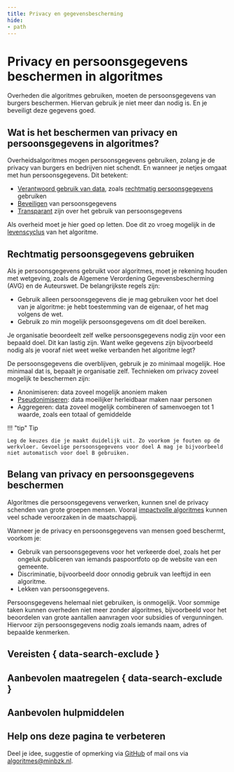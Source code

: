 ```yaml
---
title: Privacy en gegevensbescherming
hide: 
- path
---
```


# Privacy en persoonsgegevens beschermen in algoritmes
Overheden die algoritmes gebruiken, moeten de persoonsgegevens van burgers beschermen. Hiervan gebruik je niet meer dan nodig is. En je beveiligt deze gegevens goed.
 
## Wat is het beschermen van privacy en persoonsgegevens in algoritmes?
Overheidsalgoritmes mogen persoonsgegevens gebruiken, zolang je de privacy van burgers en bedrijven niet schendt. En wanneer je netjes omgaat met hun persoonsgegevens.
Dit betekent:

* [Verantwoord gebruik van data](data.md), zoals [rechtmatig persoonsgegevens](../voldoen-aan-wetten-en-regels/vereisten/avg-01-persoonsgegevens-worden-rechtmatig-verwerkt.md) gebruiken
* [Beveiligen](technische-robuustheid-en-veiligheid.md) van persoonsgegevens
* [Transparant](transparantie.md) zijn over het gebruik van persoonsgegevens

Als overheid moet je hier goed op letten. Doe dit zo vroeg mogelijk in de [levenscyclus](../levenscyclus/index.md) van het algoritme.

## Rechtmatig persoonsgegevens gebruiken
Als je persoonsgegevens gebruikt voor algoritmes, moet je rekening houden met wetgeving, zoals de Algemene Verordening Gegevensbescherming (AVG) en de Auteurswet. De belangrijkste regels zijn:

* Gebruik alleen persoonsgegevens die je mag gebruiken voor het doel van je algoritme: je hebt toestemming van de eigenaar, of het mag volgens de wet.
* Gebruik zo min mogelijk persoonsgegevens om dit doel bereiken. 

Je organisatie beoordeelt zelf welke persoonsgegevens nodig zijn voor een bepaald doel. Dit kan lastig zijn. Want welke gegevens zijn bijvoorbeeld nodig als je vooraf niet weet welke verbanden het algoritme legt?

De persoonsgegevens die overblijven, gebruik je zo minimaal mogelijk. Hoe minimaal dat is, bepaalt je organisatie zelf. Technieken om privacy zoveel mogelijk te beschermen zijn:

* Anonimiseren: data zoveel mogelijk anoniem maken
* [Pseudonimiseren](https://www.autoriteitpersoonsgegevens.nl/themas/beveiliging/beveiliging-van-persoonsgegevens/gegevens-pseudonimiseren): data moeilijker herleidbaar maken naar personen
* Aggregeren: data zoveel mogelijk combineren of samenvoegen tot 1 waarde, zoals een totaal of gemiddelde

!!! "tip" Tip

    Leg de keuzes die je maakt duidelijk uit. Zo voorkom je fouten op de werkvloer. Gevoelige persoonsgegevens voor doel A mag je bijvoorbeeld niet automatisch voor doel B gebruiken.

## Belang van privacy en persoonsgegevens beschermen
Algoritmes die persoonsgegevens verwerken, kunnen snel de privacy schenden van grote groepen mensen. Vooral [impactvolle algoritmes](../overhetalgoritmekader/impact-van-algoritmes.md) kunnen veel schade veroorzaken in de maatschappij.

Wanneer je de privacy en persoonsgegevens van mensen goed beschermt, voorkom je:

* Gebruik van persoonsgegevens voor het verkeerde doel, zoals het per ongeluk publiceren van iemands paspoortfoto op de website van een gemeente.
* Discriminatie, bijvoorbeeld door onnodig gebruik van leeftijd in een algoritme.
* Lekken van persoonsgegevens.

Persoonsgegevens helemaal niet gebruiken, is onmogelijk. Voor sommige taken kunnen overheden niet meer zonder algoritmes, bijvoorbeeld voor het beoordelen van grote aantallen aanvragen voor subsidies of vergunningen. Hiervoor zijn persoonsgegevens nodig zoals iemands naam, adres of bepaalde kenmerken.
 
## Vereisten { data-search-exclude }

<!-- list_vereisten onderwerp/privacy-en-gegevensbescherming no-search no-onderwerp no-rol no-levenscyclus -->


## Aanbevolen maatregelen { data-search-exclude }

<!-- list_maatregelen onderwerp/privacy-en-gegevensbescherming no-search no-onderwerp no-rol no-levenscyclus -->

## Aanbevolen hulpmiddelen


<!-- list_hulpmiddelen onderwerp/privacy-en-gegevensbescherming no-search no-onderwerp no-rol no-levenscyclus no-id -->


## Help ons deze pagina te verbeteren
Deel je idee, suggestie of opmerking via [GitHub](https://github.com/MinBZK/Algoritmekader/issues/new/choose) of mail ons via [algoritmes@minbzk.nl](mailto:algoritmes@minbzk.nl).
